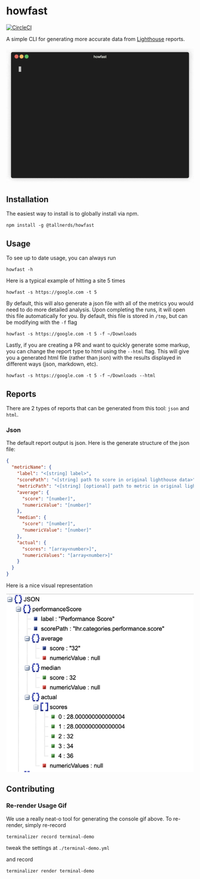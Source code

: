 # howfast

[![CircleCI](https://circleci.com/gh/tallnerds/howfast.svg?style=svg)](https://circleci.com/gh/tallnerds/howfast)

A simple CLI for generating more accurate data from [Lighthouse](https://github.com/GoogleChrome/lighthouse/) reports.

![](./docs/assets/console_usage.gif)

## Installation

The easiest way to install is to globally install via npm.

```
npm install -g @tallnerds/howfast
```

## Usage

To see up to date usage, you can always run

```
howfast -h
```

Here is a typical example of hitting a site 5 times

```
howfast -s https://google.com -t 5
```

By default, this will also generate a json file with all of the metrics you would need to do more detailed analysis. Upon completing the runs, it will open this file automatically for you. By default, this file is stored in `/tmp`, but can be modifying with the `-f` flag

```
howfast -s https://google.com -t 5 -f ~/Downloads
```

Lastly, if you are creating a PR and want to quickly generate some markup, you can change the report type to html using the `--html` flag. This will give you a generated html file (rather than json) with the results displayed in different ways (json, markdown, etc).

```
howfast -s https://google.com -t 5 -f ~/Downloads --html
```

## Reports

There are 2 types of reports that can be generated from this tool: `json` and `html`.

### Json

The default report output is json. Here is the generate structure of the json file:

```json
{
  "metricName": {
    "label": "<[string] label>",
    "scorePath": "<[string] path to score in original lighthouse data>",
    "metricPath": "<[string] [optional] path to metric in original lighthouse data>",
    "average": {
      "score": "[number]",
      "numericValue": "[number]"
    },
    "median": {
      "score": "[number]",
      "numericValue": "[number]"
    },
    "actual": {
      "scores": "[array<number>]",
      "numericValues": "[array<number>]"
    }
  }
}
```

Here is a nice visual representation

![](./docs/assets/json_output.png)

## Contributing

### Re-render Usage Gif

We use a really neat-o tool for generating the console gif above. To re-render, simply re-record

```
terminalizer record terminal-demo
```

tweak the settings at `./terminal-demo.yml`

and record

```
terminalizer render terminal-demo
```
